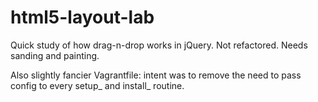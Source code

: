 html5-layout-lab
================

Quick study of how drag-n-drop works in jQuery.  Not refactored.  Needs sanding and painting.

Also slightly fancier Vagrantfile: intent was to remove the need to pass config to every setup_ and install_ routine.
